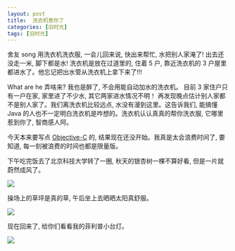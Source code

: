 ```yaml
---
layout: post
title:  洗衣机惹你了
categories: [旧时光]
tags: [旧时光]
---
```


舍友 song 用洗衣机洗衣服, 一会儿回来说, 快出来帮忙, 水把别人家淹了! 出去还没走一米, 脚下都是水! 洗衣机是放在过道里的, 住着 5 户, 靠近洗衣机的 3 户屋里都进水了。他忘记把出水管从洗衣机上拿下来了!!!

What are he 弄啥来? 我也是醉了, 不会用能自动加水的洗衣机。 目前 3 家住户只有一户在家, 家里进了不少水, 其它两家进水情况不明！ 再发现晚点估计别人家都不是别人家了。我们离洗衣机比较远点, 水没有漫到这里。这告诉我们, 能搞懂 Java 的人也不一定明白洗衣机是咋想的。洗衣机认认真真的帮你洗衣服, 它哪里惹到你了, 智商感人阿。

今天本来要写点 [Objective-C]() 的, 结果现在还没开始。我真是太会浪费时间了, 要知道, 每一刻被浪费的时间也都是限量版。

下午吃完饭去了北京科技大学转了一圈, 秋天的银杏树一棵不算好看, 但是一片就蔚然成风了。

![](http://ww1.sinaimg.cn/mw690/6c9ce165gw1exlli42mwnj21kw23uu0y.jpg)



操场上的草坪是真的草, 午后坐上去晒晒太阳真舒服。

![](http://ww1.sinaimg.cn/mw690/6c9ce165gw1exllhzhkf7j21kw16okjl.jpg)



现在回来了, 给你们看看我的菲利普小台灯。

![](http://ww2.sinaimg.cn/mw690/6c9ce165gw1exlli7coazj21kw23uqv5.jpg)
